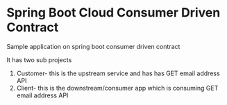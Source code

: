 # Spring Boot Cloud Consumer Driven Contract
Sample application on spring boot consumer driven contract 

It has two sub projects
1. Customer- this is the upstream service and has has GET email address API
2. Client- this is the downstream/consumer app which is consuming GET email address API
